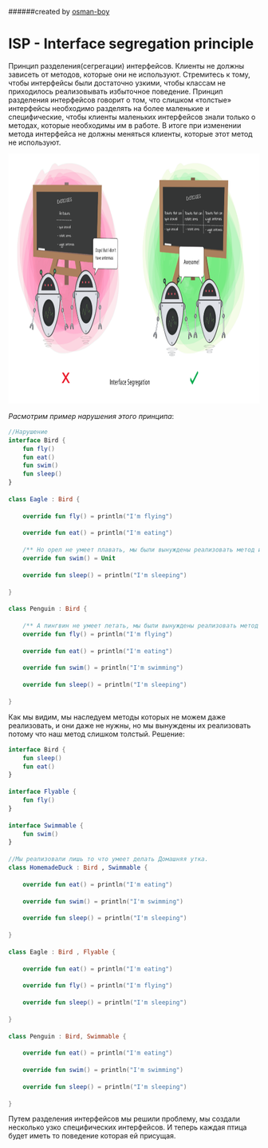 ######created by [osman-boy](https://github.com/osman-boy)
# **ISP - Interface segregation principle**

Принцип разделения(сегрегации) интерфейсов. Клиенты не должны зависеть от методов, которые они не используют. Стремитесь
к тому, чтобы интерфейсы были достаточно узкими, чтобы классам не приходилось реализовывать избыточное поведение.
Принцип разделения интерфейсов говорит о том, что слишком «толстые» интерфейсы необходимо разделять на более маленькие и
специфические, чтобы клиенты маленьких интерфейсов знали только о методах, которые необходимы им в работе. В итоге при
изменении метода интерфейса не должны меняться клиенты, которые этот метод не используют.

<img height="500" src="isp.png"/>

_Расмотрим пример нарушения этого принципа_:

```kotlin
//Нарушение
interface Bird {
    fun fly()
    fun eat()
    fun swim()
    fun sleep()
}

class Eagle : Bird {

    override fun fly() = println("I'm flying")

    override fun eat() = println("I'm eating")

    /** Но орел не умеет плавать, мы были вынуждены реализовать метод интерфейса которого даже не используем.*/
    override fun swim() = Unit

    override fun sleep() = println("I'm sleeping")

}

class Penguin : Bird {

    /** А пингвин не умеет летать, мы были вынуждены реализовать метод интерфейса которого даже не используем.*/
    override fun fly() = println("I'm flying")

    override fun eat() = println("I'm eating")

    override fun swim() = println("I'm swimming")

    override fun sleep() = println("I'm sleeping")

}
```
Как мы видим, мы наследуем методы которых не можем даже реализовать, и они даже не нужны,
но мы вынуждены их реализовать потому что наш метод слишком толстый.
Решение:
```kotlin
interface Bird {
    fun sleep()
    fun eat()
}

interface Flyable {
    fun fly()
}

interface Swimmable {
    fun swim()
}

//Мы реализовали лишь то что умеет делать Домашняя утка.
class HomemadeDuck : Bird , Swimmable {

    override fun eat() = println("I'm eating")

    override fun swim() = println("I'm swimming")
    
    override fun sleep() = println("I'm sleeping")

}

class Eagle : Bird , Flyable {

    override fun eat() = println("I'm eating")
    
    override fun fly() = println("I'm flying")
    
    override fun sleep() = println("I'm sleeping")
    
}

class Penguin : Bird, Swimmable {
    
    override fun eat() = println("I'm eating")

    override fun swim() = println("I'm swimming")

    override fun sleep() = println("I'm sleeping")

}
```

Путем разделения интерфейсов мы решили проблему, мы создали несколько узко специфических интерфейсов.
И теперь каждая птица будет иметь то поведение которая ей присущая.